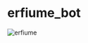 # erfiume_bot
![erfiume](https://github.com/user-attachments/assets/82d2326f-c496-40be-8601-e2c8f593ccec)
